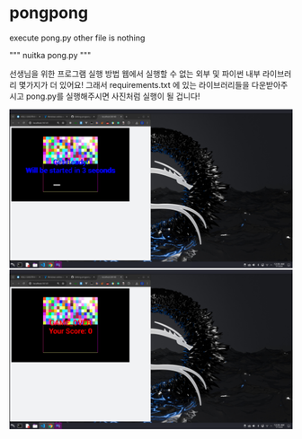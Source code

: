 # pongpong

execute pong.py
other file is nothing

"""
nuitka pong.py
"""

선생님을 위한 프로그램 실행 방법
웹에서 실행할 수 없는 외부 및 파이썬 내부 라이브러리 몇가지가 더 있어요!
그래서 requirements.txt 에 있는 라이브러리들을 다운받아주시고
pong.py를 실행해주시면 사진처럼 실행이 될 겁니다!

![ready](./START!.png)
![failed](./GAME_OVER.png)
